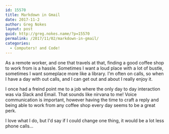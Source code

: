 ```yaml
---
id: 15570
title: Markdown in Gmail
date: 2017-11-2
author: Greg Nokes
layout: post
guid: http://greg.nokes.name/?p=15570
permalink: /2017/11/02/markdown-in-gmail/
categories:
  - Computers! and Code!
---
```

As a remote worker, and one that travels at that, finding a good coffee shop to work from is a hassle. Sometimes I want a loud place with a lot of bustle, sometimes I want someplace more like a library. I'm often on calls, so when I have a day with out calls, and I can get out and about I really enjoy it.

I once had a freind point me to a job where the only day to day interaction was via Slack and Email. That sounds like nirvana to me! Voice communication is important, however having the time to craft a reply and being able to work from any coffee shop every day seems to be a great perk.

I love what I do, but I'd say if I could change one thing, it would be a lot less phone calls...